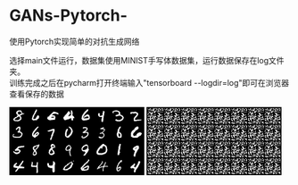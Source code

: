 # GANs-Pytorch-
使用Pytorch实现简单的对抗生成网络

选择main文件运行，数据集使用MINIST手写体数据集，运行数据保存在log文件夹。  
训练完成之后在pycharm打开终端输入"tensorboard --logdir=log"即可在浏览器查看保存的数据

![image](real.png)
![image](step1.png)
